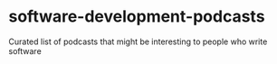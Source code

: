 # software-development-podcasts
Curated list of podcasts that might be interesting to people who write software
